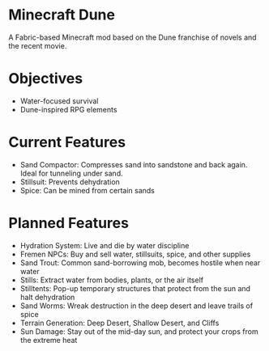 # Minecraft Dune

A Fabric-based Minecraft mod based on the Dune franchise of novels and the recent movie.

# Objectives

- Water-focused survival
- Dune-inspired RPG elements


# Current Features

- Sand Compactor: Compresses sand into sandstone and back again. Ideal for tunneling under sand.
- Stillsuit: Prevents dehydration
- Spice: Can be mined from certain sands

# Planned Features

- Hydration System: Live and die by water discipline
- Fremen NPCs: Buy and sell water, stillsuits, spice, and other supplies
- Sand Trout: Common sand-borrowing mob, becomes hostile when near water
- Stills: Extract water from bodies, plants, or the air itself
- Stilltents: Pop-up temporary structures that protect from the sun and halt dehydration
- Sand Worms: Wreak destruction in the deep desert and leave trails of spice
- Terrain Generation: Deep Desert, Shallow Desert, and Cliffs
- Sun Damage: Stay out of the mid-day sun, and protect your crops from the extreme heat
